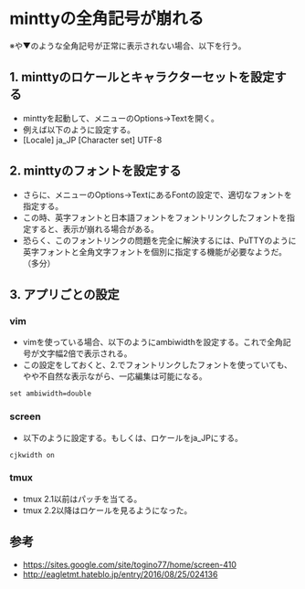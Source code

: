 ﻿# minttyの全角記号が崩れる

※や▼のような全角記号が正常に表示されない場合、以下を行う。

## 1. minttyのロケールとキャラクターセットを設定する

- minttyを起動して、メニューのOptions→Textを開く。
- 例えば以下のように設定する。
- [Locale] ja_JP [Character set] UTF-8

## 2. minttyのフォントを設定する

- さらに、メニューのOptions→TextにあるFontの設定で、適切なフォントを指定する。
- この時、英字フォントと日本語フォントをフォントリンクしたフォントを指定すると、表示が崩れる場合がある。
- 恐らく、このフォントリンクの問題を完全に解決するには、PuTTYのように英字フォントと全角文字フォントを個別に指定する機能が必要なようだ。（多分）

## 3. アプリごとの設定
### vim

- vimを使っている場合、以下のようにambiwidthを設定する。これで全角記号が文字幅2倍で表示される。
- この設定をしておくと、2.でフォントリンクしたフォントを使っていても、やや不自然な表示ながら、一応編集は可能になる。

```
set ambiwidth=double
```

### screen

- 以下のように設定する。もしくは、ロケールをja_JPにする。

```
cjkwidth on
```

### tmux

- tmux 2.1以前はパッチを当てる。
- tmux 2.2以降はロケールを見るようになった。

## 参考

- https://sites.google.com/site/togino77/home/screen-410
- http://eagletmt.hateblo.jp/entry/2016/08/25/024136
